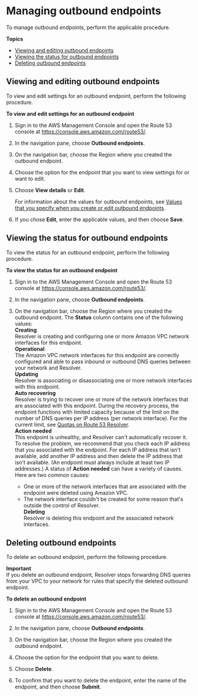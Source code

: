# Managing outbound endpoints<a name="resolver-forwarding-outbound-queries-managing"></a>

To manage outbound endpoints, perform the applicable procedure\.

**Topics**
+ [Viewing and editing outbound endpoints](#resolver-forwarding-outbound-queries-managing-viewing)
+ [Viewing the status for outbound endpoints](#resolver-forwarding-outbound-queries-managing-viewing-status)
+ [Deleting outbound endpoints](#resolver-forwarding-outbound-queries-managing-deleting)

## Viewing and editing outbound endpoints<a name="resolver-forwarding-outbound-queries-managing-viewing"></a>

To view and edit settings for an outbound endpoint, perform the following procedure\.<a name="resolver-forwarding-outbound-queries-managing-viewing-procedure"></a>

**To view and edit settings for an outbound endpoint**

1. Sign in to the AWS Management Console and open the Route 53 console at [https://console\.aws\.amazon\.com/route53/](https://console.aws.amazon.com/route53/)\.

1. In the navigation pane, choose **Outbound endpoints**\.

1. On the navigation bar, choose the Region where you created the outbound endpoint\.

1. Choose the option for the endpoint that you want to view settings for or want to edit\.

1. Choose **View details** or **Edit**\.

   For information about the values for outbound endpoints, see [Values that you specify when you create or edit outbound endpoints](resolver-forwarding-outbound-queries.md#resolver-forwarding-outbound-queries-endpoint-values)\.

1. If you chose **Edit**, enter the applicable values, and then choose **Save**\.

## Viewing the status for outbound endpoints<a name="resolver-forwarding-outbound-queries-managing-viewing-status"></a>

To view the status for an outbound endpoint, perform the following procedure\.<a name="resolver-forwarding-outbound-queries-managing-viewing-status-procedure"></a>

**To view the status for an outbound endpoint**

1. Sign in to the AWS Management Console and open the Route 53 console at [https://console\.aws\.amazon\.com/route53/](https://console.aws.amazon.com/route53/)\.

1. In the navigation pane, choose **Outbound endpoints**\.

1. On the navigation bar, choose the Region where you created the outbound endpoint\. The **Status** column contains one of the following values:  
**Creating**  
Resolver is creating and configuring one or more Amazon VPC network interfaces for this endpoint\.  
**Operational**  
The Amazon VPC network interfaces for this endpoint are correctly configured and able to pass inbound or outbound DNS queries between your network and Resolver\.  
**Updating**  
Resolver is associating or disassociating one or more network interfaces with this endpoint\.  
**Auto recovering**  
Resolver is trying to recover one or more of the network interfaces that are associated with this endpoint\. During the recovery process, the endpoint functions with limited capacity because of the limit on the number of DNS queries per IP address \(per network interface\)\. For the current limit, see [Quotas on Route 53 Resolver](DNSLimitations.md#limits-api-entities-resolver)\.  
**Action needed**  
This endpoint is unhealthy, and Resolver can't automatically recover it\. To resolve the problem, we recommend that you check each IP address that you associated with the endpoint\. For each IP address that isn't available, add another IP address and then delete the IP address that isn't available\. \(An endpoint must always include at least two IP addresses\.\) A status of **Action needed** can have a variety of causes\. Here are two common causes:  
   + One or more of the network interfaces that are associated with the endpoint were deleted using Amazon VPC\.
   + The network interface couldn't be created for some reason that's outside the control of Resolver\.  
**Deleting**  
Resolver is deleting this endpoint and the associated network interfaces\.

## Deleting outbound endpoints<a name="resolver-forwarding-outbound-queries-managing-deleting"></a>

To delete an outbound endpoint, perform the following procedure\.

**Important**  
If you delete an outbound endpoint, Resolver stops forwarding DNS queries from your VPC to your network for rules that specify the deleted outbound endpoint\.<a name="resolver-forwarding-outbound-queries-managing-deleting-procedure"></a>

**To delete an outbound endpoint**

1. Sign in to the AWS Management Console and open the Route 53 console at [https://console\.aws\.amazon\.com/route53/](https://console.aws.amazon.com/route53/)\.

1. In the navigation pane, choose **Outbound endpoints**\.

1. On the navigation bar, choose the Region where you created the outbound endpoint\.

1. Choose the option for the endpoint that you want to delete\.

1. Choose **Delete**\.

1. To confirm that you want to delete the endpoint, enter the name of the endpoint, and then choose **Submit**\.